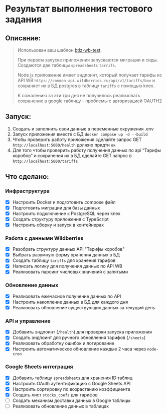 # Результат выполнения тестового задания

## Описание:
> Использован ваш шаблон [btlz-wb-test](https://www.google.com/url?q=https://github.com/lucard17/btlz-wb-test&sa=D&source=editors&ust=1759209761976557&usg=AOvVaw2stfgp2mFO1kL02czKfaG6).
>
> При первом запуске приложения запускаются миграции и сиды. Создаются две таблицы `spreadsheets` `tarrifs`.
> 
> Node js приложение имеет эндпоинт, который получает тарифы из API WB `https://common-api.wildberries.ru/api/v1/tariffs/box` и сохраняет их в БД postgres в таблицу `tariffs` с помощью knex.
>
> К сожалению за эти три дня не получилось реализовать сохранение в google таблицу - проблемы с авторизацией OAUTH2

## Запуск:

1. Создать и заполнить свои данные в переменные окружения .env
2. Запуск приложения вместе с БД `docker compose up -d --build`
3. Чтобы проверить работу приложения сделайте запрос GET `http://localhost:5000/health` должно придти `ок`
4. Для того чтобы проверить работу получения данных по api “Тарифы коробов” и сохранения их в БД сделайте GET запрос в `http://localhost:5000/tariffs`

## Что сделано:

### Инфраструктура
- [x] Настроить Docker и подготовить compose файл
- [x] Подготовить миграции для базы данных
- [x] Настроить подключение к PostgreSQL через knex
- [x] Создать структуру приложения с TypeScript
- [x] Настроить сборку и запуск в контейнерах

### Работа с данными Wildberries
- [x] Разобрать структуру данных API "Тарифы коробов"
- [x] Выбрать разумную форму хранения данных в БД
- [x] Создать таблицу `tariffs` для хранения тарифов
- [x] Написать логику для получения данных по API WB
- [x] Реализовать парсинг числовых значений с запятыми

### Обновление данных
- [x] Реализовать ежечасное получение данных по API
- [x] Настроить накопление данных в БД для каждого дня
- [x] Реализовать обновление существующих данных за текущий день

### API и управление
- [x] Добавить эндпоинт (`/health`) для проверки запуска приложения
- [x] Создать эндпоинт для ручного обновления тарифов (`/sheets`)
- [x] Реализовать обработку ошибок и логирование
- [x] Настроить автоматическое обновление каждые 2 часа через `node-cron`

### Google Sheets интеграция
- [x] Добавить таблицу `spreadsheets` для хранения ID таблиц
- [x] Настроить OAuth аутентификацию с Google Sheets API
- [x] Настроить сортировку по возрастанию коэффициента
- [x] Создать лист `stocks_coefs` для тарифов
- [ ] Создать механизм доставки данных в Google таблицы
- [ ] Реализовать обновление данных в таблицах
